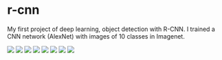 # r-cnn

My first project of deep learning, object detection with R-CNN. I trained a CNN network (AlexNet) with images of 10 classes in Imagenet.

![](good_sample/10.png)
![](good_sample/14.png)
![](good_sample/16.png)
![](good_sample/19.png)
![](good_sample/25.png)
![](good_sample/7.png)
![](good_sample/20.png)
![](good_sample/23.png)
